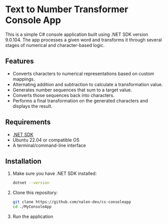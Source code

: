 # Text to Number Transformer Console App

This is a simple C# console application built using .NET SDK version 9.0.104. The app processes a given word and transforms it through several stages of numerical and character-based logic.

## Features

- Converts characters to numerical representations based on custom mappings.
- Alternating addition and subtraction to calculate a transformation value.
- Generates number sequences that sum to a target value.
- Converts those sequences back into characters.
- Performs a final transformation on the generated characters and displays the result.

## Requirements

- [.NET SDK](https://dotnet.microsoft.com/en-us/download/dotnet/9.0)
- Ubuntu 22.04 or compatible OS
- A terminal/command-line interface

## Installation

1. Make sure you have .NET SDK installed:
   ```bash
   dotnet --version

2. Clone this repository:
    ```bash
    git clone https://github.com/nalen-dev/cs-consoleapp
    cd ./MyConsoleApp

3. Run the application
    ```bash
    dotnet run

You will be prompted to enter a word. The program will display step-by-step results for each processing phase, including:
- Number format conversion
- Calculation result
- Sequence generation
- Character transformation
- Final result with a minor twist
